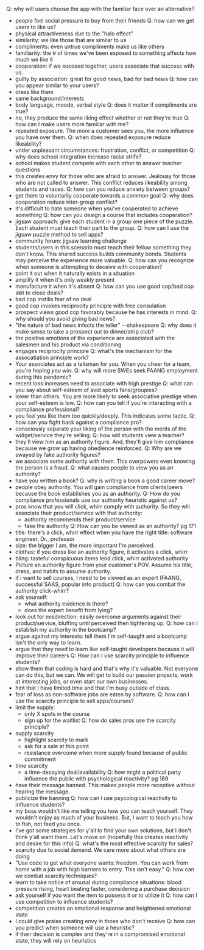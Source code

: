 Q: why will users choose the app with the familiar face over an alternative?
- people feel social pressure to buy from their friends
Q: how can we get users to like us?
- physical attractiveness due to the "halo effect"
- similarity: we like those that are similar to us
- compliments: even untrue compliments make us like others
- familiarity: the # of times we've been exposed to something affects how much we like it
- cooperation: if we succeed together, users associate that success with us.
- guilty by association: great for good news, bad for bad news
Q: how can you appear similar to your users?
- dress like them
- same background/interests
- body language, moode, verbal style
Q: does it matter if compliments are true?
- no, they produce the same liking effect whether or not they're true
Q: how can I make users more familiar with me?
- repeated exposure. The more a customer sees you, the more influence you have over them.
Q: when does repeated exposure reduce likeability?
- under unpleasant circumstances: frustration, conflict, or competition
Q: why does school integration increase racial strife?
- school makes student compete with each other to answer teacher questions
- this creates envy for those who are afraid to answer. Jealousy for those who are not called to answer. This conflict reduces likeability among students and races.
Q: how can you reduce anxiety between groups?
- get them to voluntarily cooperate towards a common goal
Q: why does cooperation reduce inter-group conflict?
- it's difficult to hate someone when you've cooperated to achieve something
Q: how can you design a course that includes cooperation?
- jigsaw approach: give each student in a group one piece of the puzzle. Each student must teach their part to the group.
Q: how can I use the jigsaw puzzle method to sell apps?
- community forum: jigsaw learning challenge
- students/users in this scenario must teach their fellow something they don't know. This shared success builds community bonds. Students may perceive the experience more valuable.
Q: how can you recognize when someone is attempting to deceive with cooperation?
- point it out when it naturally exists in a situation
- amplify it when it's only weakly present
- manufacture it when it's absent
Q: how can you use good cop/bad cop skit to close deals?
- bad cop instills fear of no deal
- good cop invokes reciprocity principle with free consulation
- prospect views good cop favorably because he has interests in mind. 
Q: why should you avoid giving bad news?
- "the nature of bad news infects the teller" --shakespeare
Q: why does it make sense to take a prospect out to dinner/strip club?
- the positive emotions of the experience are associated with the salesmen and his product via conditioning
- engages reciprocity principle
Q: what's the mechanism for the assocatiation principle work?
- Your associates act as a talisman for you. When you cheer for a team, you're hoping _you_ win.
Q: why will more SWEs seek FAANG employment during this pandemic?
- recent loss increases need to associate with high prestige
Q: what can you say about self-esteem of avid sports fans/groupies?
- lower than others. You are more likely to seek associative prestige when your self-esteem is low.
Q: how can you tell if you're interacting with a compliance professional?
- you feel you like them too quickly/deeply. This indicates some tactic.
Q: how can you fight back against a compliance pro?
- consciously separate your liking of the person with the merits of the widget/service they're selling. 
Q: how will students view a teacher?
- they'll view him as an authority figure. And, they'll give him compliance because we grow up having obedience reinforced. 
Q: Why are we swayed by fake authority figures?
- we associate some authority with them. This overpowers even knowing the person is a fraud.
Q: what causes people to view you as an authority?
- have you written a book?
Q: why is writing a book a good career move?
- people obey authority. You will gain compliance from clients/peers because the book establishes you as an authority.
Q: How do you compliance professionals use our authority heuristic against us?
- pros know that you will click, whirr comply with authority. So they will associate their product/service with that authority:
  - authority recommends their product/service
  - fake the authority 
Q: How can you be viewed as an authority? pg 171
- title: there's a click, whirr effect when you have the right title: software engineer, Dr., professor
- size: the bigger I am, the more important I'm perceived.
- clothes: if you dress like an authority figure, it activates a click, whirr
- bling: tasteful conspicuous items lend click, whirr activated authority
- Picture an authority figure from your customer's POV. Assume his title, dress, and habits to assume authority.
- if i want to sell courses, I need to be viewed as an expert (FAANG, successful SAAS, popular info product)
Q: how can you combat the authority click-whirr?
- ask yourself:
  - what authority evidence is there?
  - does the expert benefit from lying?
- look out for misdirection: easily overcome arguments against their product/service, bluffing until perceived then tightening up.
Q: how can I establish my authority in the bootcamp?
- argue against my interests: tell them I'm self-taught and a bootcamp isn't the only way to learn.
- argue that they need to learn like self-taught developers because it will improve their careers
Q: How can I use scarcity principle to influence students?
- show them that coding is hard and that's why it's valuable. Not everyone can do this, but we can. We will get to build our passion projects, work at interesting jobs, or even start our own businesses. 
- hint that I have limited time and that I'm busy outside of class. 
- fear of loss as non-software jobs are eaten by software. 
Q: how can I use the scarcity principle to sell apps/courses?
- limit the supply:
  - only X spots in the course
  - sign up for the waitlist
Q: how do sales pros use the scarcity principle?
- supply scarcity
  - highlight scarcity to mark
  - ask for a sale at this point
  - resistance overcome when more supply found because of public commitment
- time scarcity
  - a time-decaying deal/availability 
Q: how might a political party influence the public with psychological reactivity? pg 189
- have their message banned. This makes people more receptive without hearing the message.
- publicize the banning
Q: how can I use psycological reactivity to influence students?
- my boss wouldn't like me telling you how you can teach yourself. They wouldn't enjoy as much of your business. But, I want to teach you how to fish, not feed you once.
- I've got some strategies for y'all to find your own solutions, but I don't think y'all want them. Let's move on (hopefully this creates reactivity and desire for this info)
Q: what's the most effective scarcity for sales?
- scarcity due to social demand. We care more about what others are doing
- "Use code to get what everyone wants: freedom. You can work from home with a job with high barriers to entry. This isn't easy."
Q: how can we combat scarcity techniques?
- learn to take notice of arousal during compliance situations: blood pressure rising, heart beating faster, considering a purchase decision
- ask yourself if you want the item to possess it or to utilize it
Q: how can I use competition to influence students?
- competition creates an emotional response and heightened emotional state
- I could give praise creating envy in those who don't receive
Q: how can you predict when someone will use a heuristic?
- if their decision is complex and they're in a compromised emotional state, they will rely on heuristics
